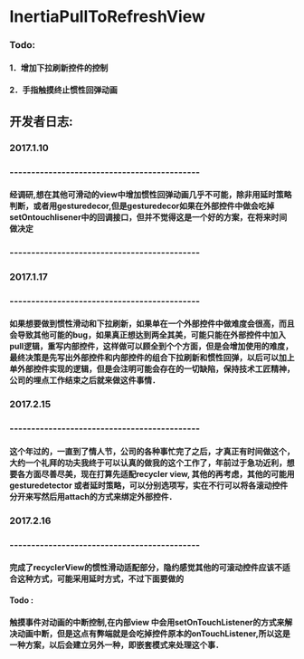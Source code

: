 # InertiaPullToRefreshView

### Todo:
#### 1．增加下拉刷新控件的控制
#### 2．手指触摸终止惯性回弹动画

## 开发者日志:

### 2017.1.10
### --------------------------------------------
#### 经调研,想在其他可滑动的view中增加惯性回弹动画几乎不可能，除非用延时策略判断，或者用gesturedecor,但是gesturedecor如果在外部控件中做会吃掉setOntouchlisener中的回调接口，但并不觉得这是一个好的方案，在将来时间做决定
### --------------------------------------------

### 2017.1.17
### --------------------------------------------
#### 如果想要做到惯性滑动和下拉刷新，如果单在一个外部控件中做难度会很高，而且会导致其他可能的bug，如果真正想达到两全其美，可能只能在外部控件中加入pull逻辑，重写内部控件，这样做可以顾全到个个方面，但是会增加使用的难度，最终决策是先写出外部控件和内部控件的组合下拉刷新和惯性回弹，以后可以加上单外部控件实现的逻辑，但是会注明可能会存在的一切缺陷，保持技术工匠精神，公司的埋点工作结束之后就来做这件事情．

### 2017.2.15
### --------------------------------------------
#### 这个年过的，一直到了情人节，公司的各种事忙完了之后，才真正有时间做这个，大约一个礼拜的功夫我终于可以认真的做我的这个工作了，年前过于急功近利，想要各方面尽善尽美，现在打算先适配recycler view, 其他的再考虑，其他的可能用gesturedetector 或者延时策略，可以分别选项写，实在不行可以将各滚动控件分开来写然后用attach的方式来绑定外部控件．

### 2017.2.16
### --------------------------------------------
#### 完成了recyclerView的惯性滑动适配部分，隐约感觉其他的可滚动控件应该不适合这种方式，可能采用延时方式，不过下面要做的
#### Todo : 
####      触摸事件对动画的中断控制,在内部view 中会用setOnTouchListener的方式来解决动画中断，但是这点有弊端就是会吃掉控件原本的onTouchListener,所以这是一种方案，以后会建立另外一种，即嵌套模式来处理这个事．
